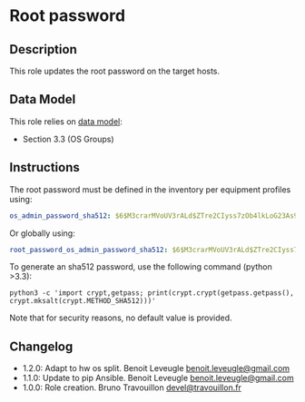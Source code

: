 # Root password

## Description

This role updates the root password on the target hosts.

## Data Model

This role relies on [data model](https://github.com/bluebanquise/bluebanquise/blob/master/resources/data_model.md):
* Section 3.3 (OS Groups)

## Instructions

The root password must be defined in the inventory per equipment profiles using:

```yaml
os_admin_password_sha512: $6$M3crarMVoUV3rALd$ZTre2CIyss7zOb4lkLoG23As9OAkYPw2BM88Y1F43n8CCyV5XWwAYEwBOrS8bcCBIMjIPdJG.ndOfzWyAVR4j0
```

Or globally using:

```yaml
root_password_os_admin_password_sha512: $6$M3crarMVoUV3rALd$ZTre2CIyss7zOb4lkLoG23As9OAkYPw2BM88Y1F43n8CCyV5XWwAYEwBOrS8bcCBIMjIPdJG.ndOfzWyAVR4j0
```

To generate an sha512 password, use the following command (python >3.3):

```
python3 -c 'import crypt,getpass; print(crypt.crypt(getpass.getpass(), crypt.mksalt(crypt.METHOD_SHA512)))'
```

Note that for security reasons, no default value is provided.

## Changelog

* 1.2.0: Adapt to hw os split. Benoit Leveugle <benoit.leveugle@gmail.com>
* 1.1.0: Update to pip Ansible. Benoit Leveugle <benoit.leveugle@gmail.com>
* 1.0.0: Role creation. Bruno Travouillon <devel@travouillon.fr>
